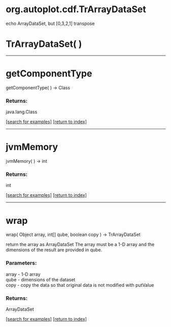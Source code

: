 # org.autoplot.cdf.TrArrayDataSet

echo ArrayDataSet, but [0,3,2,1] transpose

# TrArrayDataSet( )


***
<a name="getComponentType"></a>
# getComponentType
getComponentType(  ) &rarr; Class



### Returns:
java.lang.Class


<a href="https://github.com/autoplot/dev/search?q=getComponentType&unscoped_q=getComponentType">[search for examples]</a>
<a href="https://github.com/autoplot/documentation/blob/master/javadoc/index-all.md">[return to index]</a>

***
<a name="jvmMemory"></a>
# jvmMemory
jvmMemory(  ) &rarr; int



### Returns:
int


<a href="https://github.com/autoplot/dev/search?q=jvmMemory&unscoped_q=jvmMemory">[search for examples]</a>
<a href="https://github.com/autoplot/documentation/blob/master/javadoc/index-all.md">[return to index]</a>

***
<a name="wrap"></a>
# wrap
wrap( Object array, int[] qube, boolean copy ) &rarr; TrArrayDataSet

return the array as ArrayDataSet  The array must be a 1-D array and the
 dimensions of the result are provided in qube.

### Parameters:
array - 1-D array
<br>qube - dimensions of the dataset
<br>copy - copy the data so that original data is not modified with putValue

### Returns:
ArrayDataSet

<a href="https://github.com/autoplot/dev/search?q=wrap&unscoped_q=wrap">[search for examples]</a>
<a href="https://github.com/autoplot/documentation/blob/master/javadoc/index-all.md">[return to index]</a>


